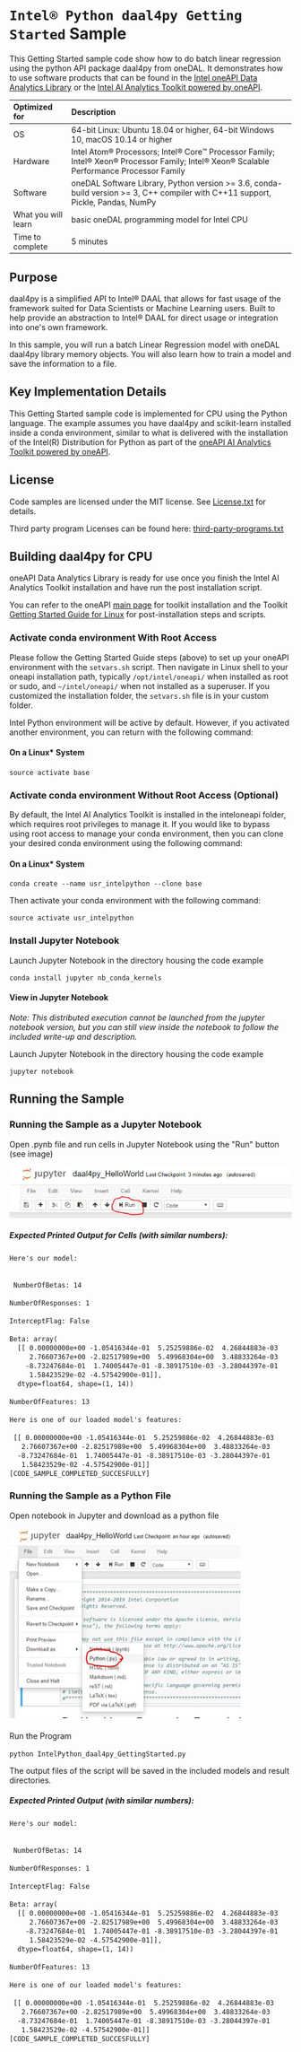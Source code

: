 # `Intel® Python daal4py Getting Started` Sample
This Getting Started sample code show how to do batch linear regression using the python API package daal4py from oneDAL. It demonstrates how to use software products that can be found in the [Intel oneAPI Data Analytics Library](https://software.intel.com/content/www/us/en/develop/tools/oneapi/components/onedal.html) or the [Intel AI Analytics Toolkit powered by oneAPI](https://software.intel.com/content/www/us/en/develop/tools/oneapi/ai-analytics-toolkit.html). 

| Optimized for                     | Description
| :---                              | :---
| OS                                | 64-bit Linux: Ubuntu 18.04 or higher, 64-bit Windows 10, macOS 10.14 or higher
| Hardware                          | Intel Atom® Processors; Intel® Core™ Processor Family; Intel® Xeon® Processor Family; Intel® Xeon® Scalable Performance Processor Family
| Software                          | oneDAL Software Library, Python version >= 3.6, conda-build version >= 3, C++ compiler with C++11 support, Pickle, Pandas, NumPy
| What you will learn               | basic oneDAL programming model for Intel CPU
| Time to complete                  | 5 minutes

## Purpose

daal4py is a simplified API to Intel® DAAL that allows for fast usage of the framework suited for Data Scientists or Machine Learning users. Built to help provide an abstraction to Intel® DAAL for direct usage or integration into one's own framework.

In this sample, you will run a batch Linear Regression model with oneDAL daal4py library memory objects. You will also learn how to train a model and save the information to a file.
  
## Key Implementation Details 
This Getting Started sample code is implemented for CPU using the Python language. The example assumes you have daal4py and scikit-learn installed inside a conda environment, similar to what is delivered with the installation of the Intel(R) Distribution for Python as part of the [oneAPI AI Analytics Toolkit powered by oneAPI](https://software.intel.com/en-us/oneapi/ai-kit). 

## License  
Code samples are licensed under the MIT license. See
[License.txt](https://github.com/oneapi-src/oneAPI-samples/blob/master/License.txt) for details.

Third party program Licenses can be found here: [third-party-programs.txt](https://github.com/oneapi-src/oneAPI-samples/blob/master/third-party-programs.txt)

## Building daal4py for CPU

oneAPI Data Analytics Library is ready for use once you finish the Intel AI Analytics Toolkit installation and have run the post installation script.

You can refer to the oneAPI [main page](https://software.intel.com/en-us/oneapi) for toolkit installation and the Toolkit [Getting Started Guide for Linux](https://software.intel.com/en-us/get-started-with-intel-oneapi-linux-get-started-with-the-intel-ai-analytics-toolkit) for post-installation steps and scripts.

### Activate conda environment With Root Access

Please follow the Getting Started Guide steps (above) to set up your oneAPI environment with the `setvars.sh` script. Then navigate in Linux shell to your oneapi installation path, typically `/opt/intel/oneapi/` when installed as root or sudo, and `~/intel/oneapi/` when not installed as a superuser. If you customized the installation folder, the `setvars.sh` file is in your custom folder. 

Intel Python environment will be active by default. However, if you activated another environment, you can return with the following command:

#### On a Linux* System
```
source activate base
```

### Activate conda environment Without Root Access (Optional)

By default, the Intel AI Analytics Toolkit is installed in the inteloneapi folder, which requires root privileges to manage it. If you would like to bypass using root access to manage your conda environment, then you can clone your desired conda environment using the following command:

#### On a Linux* System
```
conda create --name usr_intelpython --clone base
```

Then activate your conda environment with the following command:

```
source activate usr_intelpython
```

### Install Jupyter Notebook

Launch Jupyter Notebook in the directory housing the code example

```
conda install jupyter nb_conda_kernels
```

#### View in Jupyter Notebook

_Note: This distributed execution cannot be launched from the jupyter notebook version, but you can still view inside the notebook to follow the included write-up and description._

Launch Jupyter Notebook in the directory housing the code example

```
jupyter notebook
```
## Running the Sample

### Running the Sample as a Jupyter Notebook

Open .pynb file and run cells in Jupyter Notebook using the "Run" button (see image)

![Click the Run Button in the Jupyter Notebook](Jupyter_Run.jpg "Run Button on Jupyter Notebook")

##### Expected Printed Output for Cells (with similar numbers):
```
Here's our model:


 NumberOfBetas: 14

NumberOfResponses: 1

InterceptFlag: False

Beta: array(
  [[ 0.00000000e+00 -1.05416344e-01  5.25259886e-02  4.26844883e-03
     2.76607367e+00 -2.82517989e+00  5.49968304e+00  3.48833264e-03
    -8.73247684e-01  1.74005447e-01 -8.38917510e-03 -3.28044397e-01
     1.58423529e-02 -4.57542900e-01]],
  dtype=float64, shape=(1, 14))

NumberOfFeatures: 13

Here is one of our loaded model's features:

 [[ 0.00000000e+00 -1.05416344e-01  5.25259886e-02  4.26844883e-03
   2.76607367e+00 -2.82517989e+00  5.49968304e+00  3.48833264e-03
  -8.73247684e-01  1.74005447e-01 -8.38917510e-03 -3.28044397e-01
   1.58423529e-02 -4.57542900e-01]]
[CODE_SAMPLE_COMPLETED_SUCCESFULLY]
```


### Running the Sample as a Python File

Open notebook in Jupyter and download as a python file

![Download as python file in the Jupyter Notebook](Jupyter_Save_Py.jpg "Download as python file in the Jupyter Notebook")

Run the Program

`python IntelPython_daal4py_GettingStarted.py`

The output files of the script will be saved in the included models and result directories. 

##### Expected Printed Output (with similar numbers):
```
Here's our model:


 NumberOfBetas: 14

NumberOfResponses: 1

InterceptFlag: False

Beta: array(
  [[ 0.00000000e+00 -1.05416344e-01  5.25259886e-02  4.26844883e-03
     2.76607367e+00 -2.82517989e+00  5.49968304e+00  3.48833264e-03
    -8.73247684e-01  1.74005447e-01 -8.38917510e-03 -3.28044397e-01
     1.58423529e-02 -4.57542900e-01]],
  dtype=float64, shape=(1, 14))

NumberOfFeatures: 13

Here is one of our loaded model's features:

 [[ 0.00000000e+00 -1.05416344e-01  5.25259886e-02  4.26844883e-03
   2.76607367e+00 -2.82517989e+00  5.49968304e+00  3.48833264e-03
  -8.73247684e-01  1.74005447e-01 -8.38917510e-03 -3.28044397e-01
   1.58423529e-02 -4.57542900e-01]]
[CODE_SAMPLE_COMPLETED_SUCCESFULLY]
```

